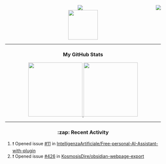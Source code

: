 <img align="right" src="https://visitor-badge.laobi.icu/badge?page_id=knetrix">

<div align="center">
  <a href="https://git.io/typing-svg">
    <img src="https://readme-typing-svg.herokuapp.com/?lines=Hi+There!+👋;I'm+Mustafa;&center=true&size=30">
  </a>
  </div>

<div align="center">
 <img src="https://media.giphy.com/media/LmNwrBhejkK9EFP504/giphy.gif" width=96>
</div>

---

<h3 align="center">My GitHub Stats </h3>
<div align="center">
<a href="https://github.com/knetrix">
  <img height="175em" src="https://github-readme-stats.vercel.app/api?username=knetrix&count_private=true&show_icons=true&theme=chartreuse-dark" />
  </a>
  <a href="https://github.com/knetrix">
    <img height="175em" src="https://github-readme-stats.vercel.app/api/top-langs/?username=knetrix&layout=compact&theme=chartreuse-dark&langs_count=8" /></a>
</div>

---

<h3 align="center"> :zap: Recent Activity</h3>

<!--START_SECTION:activity-->
1. ❗ Opened issue [#11](https://github.com/IntelligenzaArtificiale/Free-personal-AI-Assistant-with-plugin/issues/11) in [IntelligenzaArtificiale/Free-personal-AI-Assistant-with-plugin](https://github.com/IntelligenzaArtificiale/Free-personal-AI-Assistant-with-plugin)
2. ❗ Opened issue [#426](https://github.com/KosmosisDire/obsidian-webpage-export/issues/426) in [KosmosisDire/obsidian-webpage-export](https://github.com/KosmosisDire/obsidian-webpage-export)
<!--END_SECTION:activity-->
